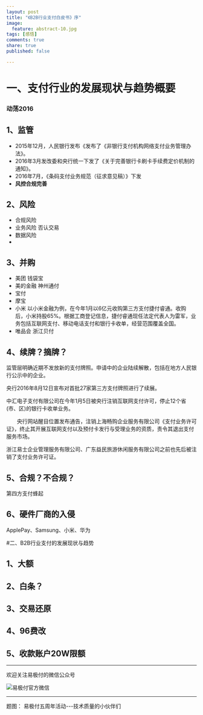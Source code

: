 ```yaml
---
layout: post
title: "《B2B行业支付白皮书》序"
image:
  feature: abstract-10.jpg
tags: [感悟]
comments: true
share: true
published: false

---
```


# 一、支付行业的发展现状与趋势概要
### 动荡2016


## 1、监管
* 2015年12月，人民银行发布《发布了《非银行支付机构网络支付业务管理办法》。
* 2016年3月发改委和央行统一下发了《关于完善银行卡刷卡手续费定价机制的通知》。
* 2016年7月，《条码支付业务规范（征求意见稿）》下发
* **风控合规完善**

## 2、风险
* 合规风险
* 业务风险 否认交易
* 数据风险
* 

## 3、并购
* 美团 钱袋宝
* 美的金融 神州通付
* 宝付
* 摩宝
* 小米 以小米金融为例，在今年1月以6亿元收购第三方支付捷付睿通。收购后，小米持股65%。根据工商登记信息，捷付睿通现任法定代表人为雷军，业务包括互联网支付、移动电话支付和银行卡收单，经营范围覆盖全国。
* 唯品会 浙江贝付

## 4、续牌？摘牌？
监管层明确近期不发放新的支付牌照。申请中的企业陆续解散，包括在地方人民银行公示中的企业。

央行2016年8月12日宣布对首批27家第三方支付牌照进行了续展。

中汇电子支付有限公司在今年1月5日被央行注销互联网支付许可，停止12个省(市、区)的银行卡收单业务。

　　央行网站醒目位置发布通告，注销上海畅购企业服务有限公司《支付业务许可证》，终止其开展互联网支付以及预付卡发行与受理业务的资质，责令其退出支付服务市场。

浙江易士企业管理服务有限公司、广东益民旅游休闲服务有限公司之前也先后被注销了支付业务许可证。



## 5、合规？不合规？
第四方支付蜂起

## 6、硬件厂商的入侵
ApplePay、Samsung、小米、华为

#二、B2B行业支付的发展现状与趋势

## 1、大额

## 2、白条？

## 3、交易还原

## 4、96费改

## 5、收款账户20W限额


---
欢迎关注易极付的微信公众号

![易极付官方微信](http://pic.yupoo.com/peigen123_v/FJSxoWz4/medium.jpg)

---
题图： 易极付五周年活动---技术质量的小伙伴们
